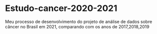 # Estudo-cancer-2020-2021
Meu processo de desenvolvimento do projeto de análise de dados sobre câncer no Brasil em 2021, comparando com os anos de 2017,2018,2019

